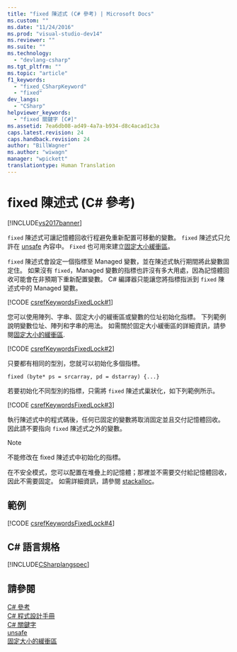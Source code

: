 ```yaml
---
title: "fixed 陳述式 (C# 參考) | Microsoft Docs"
ms.custom: ""
ms.date: "11/24/2016"
ms.prod: "visual-studio-dev14"
ms.reviewer: ""
ms.suite: ""
ms.technology: 
  - "devlang-csharp"
ms.tgt_pltfrm: ""
ms.topic: "article"
f1_keywords: 
  - "fixed_CSharpKeyword"
  - "fixed"
dev_langs: 
  - "CSharp"
helpviewer_keywords: 
  - "fixed 關鍵字 [C#]"
ms.assetid: 7ea6db08-ad49-4a7a-b934-d8c4acad1c3a
caps.latest.revision: 24
caps.handback.revision: 24
author: "BillWagner"
ms.author: "wiwagn"
manager: "wpickett"
translationtype: Human Translation
---
```

# fixed 陳述式 (C# 參考)
[!INCLUDE[vs2017banner](../../../csharp/includes/vs2017banner.md)]

`fixed` 陳述式可讓記憶體回收行程避免重新配置可移動的變數。  `fixed` 陳述式只允許在 [unsafe](../../../csharp/language-reference/keywords/unsafe.md) 內容中。  `Fixed` 也可用來建立[固定大小緩衝區](../../../csharp/programming-guide/unsafe-code-pointers/fixed-size-buffers.md)。  
  
 `fixed` 陳述式會設定一個指標至 Managed 變數，並在陳述式執行期間將此變數固定住。  如果沒有 `fixed`，Managed 變數的指標也許沒有多大用處，因為記憶體回收可能會在非預期下重新配置變數。  C\# 編譯器只能讓您將指標指派到 `fixed` 陳述式中的 Managed 變數。  
  
 [!CODE [csrefKeywordsFixedLock#1](../CodeSnippet/VS_Snippets_VBCSharp/csrefKeywordsFixedLock#1)]  
  
 您可以使用陣列、字串、固定大小的緩衝區或變數的位址初始化指標。  下列範例說明變數位址、陣列和字串的用法。  如需關於固定大小緩衝區的詳細資訊，請參閱[固定大小的緩衝區](../../../csharp/programming-guide/unsafe-code-pointers/fixed-size-buffers.md).  
  
 [!CODE [csrefKeywordsFixedLock#2](../CodeSnippet/VS_Snippets_VBCSharp/csrefKeywordsFixedLock#2)]  
  
 只要都有相同的型別，您就可以初始化多個指標。  
  
```  
fixed (byte* ps = srcarray, pd = dstarray) {...}  
```  
  
 若要初始化不同型別的指標，只需將 `fixed` 陳述式巢狀化，如下列範例所示。  
  
 [!CODE [csrefKeywordsFixedLock#3](../CodeSnippet/VS_Snippets_VBCSharp/csrefKeywordsFixedLock#3)]  
  
 執行陳述式中的程式碼後，任何已固定的變數將取消固定並且交付記憶體回收。  因此請不要指向 `fixed` 陳述式之外的變數。  
  
> [!NOTE]
>  不能修改在 fixed 陳述式中初始化的指標。  
  
 在不安全模式，您可以配置在堆疊上的記憶體；那裡並不需要交付給記憶體回收，因此不需要固定。  如需詳細資訊，請參閱 [stackalloc](../../../csharp/language-reference/keywords/stackalloc.md)。  
  
## 範例  
 [!CODE [csrefKeywordsFixedLock#4](../CodeSnippet/VS_Snippets_VBCSharp/csrefKeywordsFixedLock#4)]  
  
## C\# 語言規格  
 [!INCLUDE[CSharplangspec](../../../csharp/language-reference/keywords/includes/csharplangspec_md.md)]  
  
## 請參閱  
 [C\# 參考](../../../csharp/language-reference/index.md)   
 [C\# 程式設計手冊](../../../csharp/programming-guide/index.md)   
 [C\# 關鍵字](../../../csharp/language-reference/keywords/index.md)   
 [unsafe](../../../csharp/language-reference/keywords/unsafe.md)   
 [固定大小的緩衝區](../../../csharp/programming-guide/unsafe-code-pointers/fixed-size-buffers.md)